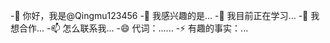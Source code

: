 -👋 你好，我是@Qingmu123456
-👀 我感兴趣的是...
-🌱 我目前正在学习...
-💞️ 我想合作...
-📫 怎么联系我...
-😄 代词：......
-⚡ 有趣的事实：...

<!---
Qingmu123456/Qingmu123456是an-0special ✨ 存储库，因为它的“README.md”(此文件)出现在您的GitHub配置文件中。
您可以单击“预览”链接查看所做的更改。
--->
